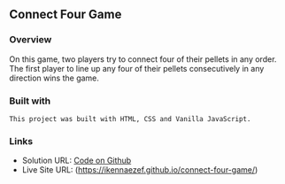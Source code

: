 ## Connect Four Game

### Overview

On this game, two players try to connect four of their pellets in any order. The first player to line up any four of their pellets consecutively in any direction wins the game.


### Built with
	This project was built with HTML, CSS and Vanilla JavaScript.


### Links

- Solution URL: [Code on Github](https://github.com/ikennaezef/connect-four-game)
- Live Site URL: (https://ikennaezef.github.io/connect-four-game/)